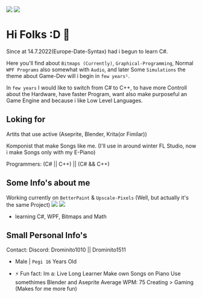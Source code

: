 <img align="top" src="https://github-readme-stats.vercel.app/api/top-langs/?username=Drominito&layout=compact"/>
<img  src="https://github-readme-stats.vercel.app/api?username=Drominito&show_icons=true&theme=transparent"/>


# Hi Folks :D 👋

Since at 14.7.2022(Europe-Date-Syntax) had i begun to learn C#.

Here you'll find about `Bitmaps (Currently)`, `Graphical-Programming`, Normal `WPF Programs` also somewhat with `Audio`, and later Some `Simulations` the theme about Game-Dev will i begin in `few years²`.

In `few years` I would like to switch from C# to C++, to have more Controll about the Hardware, have faster Program, want also make purposeful an Game Engine and because i like Low Level Languages.


## Loking for

Artits that use active (Aseprite, Blender, Krita(or Fimilar))

Komponist that make Songs like me. (I'll use in around winter FL Studio, now i make Songs only with my E-Piano)

Programmers: (C# || C++) || (C# && C++)

## Some Info's about me

Working currently on `BetterPaint` & `Upscale-Pixels` (Well, but actually it's the same Project)
[![](https://github-readme-stats.vercel.app/api/pin/?username=Drominito&repo=BetterPaint)](https://github.com/Drominito/BetterPaint)
[![](https://github-readme-stats.vercel.app/api/pin/?username=Drominito&repo=Upscale-Pixels)](https://github.com/Drominito/Upscale-Pixels)


-  learning C#, WPF, Bitmaps and Math

## Small Personal Info's

Contact: Discord: Drominito1010 || Drominito1511

* Male | `Pegi 16` Years Old

- ⚡ Fun fact: Im a:
               Live Long Learner
               Make own Songs on Piano
               Use somethimes Blender and Aseprite
               Average WPM: 75
               Creating > Gaming (Makes for me more fun)
